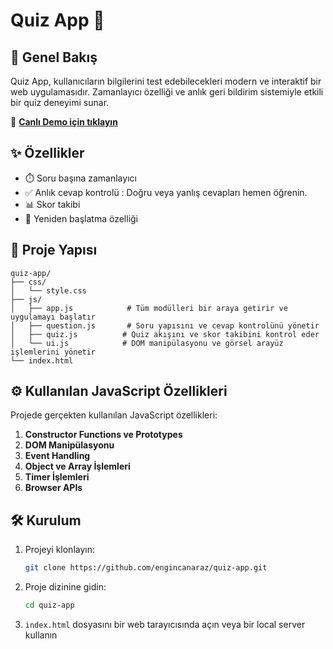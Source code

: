 # Quiz App 📝

## 📌 Genel Bakış

Quiz App, kullanıcıların bilgilerini test edebilecekleri modern ve interaktif bir web uygulamasıdır. Zamanlayıcı özelliği ve anlık geri bildirim sistemiyle etkili bir quiz deneyimi sunar.

🔗 **[Canlı Demo için tıklayın](https://engincan-quiz-app.netlify.app)**
## ✨ Özellikler

- ⏱️ Soru başına zamanlayıcı
- ✅ Anlık cevap kontrolü : Doğru veya yanlış cevapları hemen öğrenin.
- 📊 Skor takibi
- 🔄 Yeniden başlatma özelliği

## 📁 Proje Yapısı

```
quiz-app/
├── css/
│   └── style.css         
├── js/
│   ├── app.js            # Tüm modülleri bir araya getirir ve uygulamayı başlatır
│   ├── question.js       # Soru yapısını ve cevap kontrolünü yönetir
│   ├── quiz.js          # Quiz akışını ve skor takibini kontrol eder
│   └── ui.js            # DOM manipülasyonu ve görsel arayüz işlemlerini yönetir
└── index.html           
```

## ⚙️ Kullanılan JavaScript Özellikleri

Projede gerçekten kullanılan JavaScript özellikleri:

1. **Constructor Functions ve Prototypes**
2. **DOM Manipülasyonu**
3. **Event Handling**
4. **Object ve Array İşlemleri**
5. **Timer İşlemleri**
6. **Browser APIs**


## 🛠️ Kurulum

1. Projeyi klonlayın:
   ```bash
   git clone https://github.com/engincanaraz/quiz-app.git
   ```

2. Proje dizinine gidin:
   ```bash
   cd quiz-app
   ```

3. `index.html` dosyasını bir web tarayıcısında açın veya bir local server kullanın
